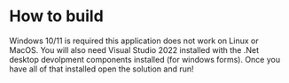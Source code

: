 # How to build

Windows 10/11 is required this application does not work on Linux or MacOS. You will also need Visual Studio 2022 installed with the .Net desktop devolpment components installed (for windows forms). Once you have all of that installed open the solution and run!
